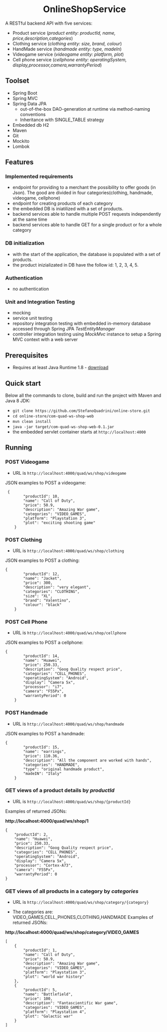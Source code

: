 <h1 align="center">
    OnlineShopService
</h1>

A RESTful backend API with five services:
- Product service (*product entity: productId, name, price,description,categories*)
- Clothing service (*clothing entity: size, brand, colour*)
- HandMade service (*handmade entity: type, madeIn*)
- Videogame service (*videogame entity: platform, plot*)
- Cell phone service (*cellphone entity: operatingSystem, display,processor,camera,warrantyPeriod*)



## Toolset
- Spring Boot
- Spring MVC
- Spring Data JPA
  * out-of-the-box DAO-generation at runtime via method-naming conventions
  * Inheritance with SINGLE_TABLE strategy
- Embedded db H2
- Maven
- Git
- Mockito
- Lombok
## Features
### Implemented requirements
- endpoint for providing to a merchant the possibility to offer goods (in Json). The good are divided in four categories(clothing, handmade, videogame, cellphone) 
- endpoint for creating products of each category
- the embedded DB is iniatilized with a set of products.
 - backend services able to handle multiple POST requests independently at the same time
 - backend services able to handle GET for a single product or for a whole category

### DB initialization
- with the start of the application, the database is populated with a set of products.
- the product inizializated in DB have the follow id: 1, 2, 3, 4, 5.
   
### Authentication
- no authentication



### Unit and Integration Testing
- mocking
- service unit testing
- repository integration testing with embedded in-memory database accessed through Spring JPA *TestEntityManager*
- controller integration testing using *MockMvc* instance to setup a Spring MVC context with a web server

## Prerequisites
- Requires at least Java Runtime 1.8 - [download](http://www.oracle.com/technetwork/java/javase/downloads/jre8-downloads-2133155.html)

## Quick start
Below all the commands to clone, build and run the project with Maven and Java 8 JDK:
- `git clone https://github.com/StefanoQuadrini/online-store.git`
- `cd online-store/com-quad-ws-shop-web`
- `mvn clean install`
- `java -jar target/com-quad-ws-shop-web-0.1.jar`
- the embedded servlet container starts at `http://localhost:4000`

## Running
### POST Videogame 
- URL is `http://localhost:4000/quad/ws/shop/videogame`

JSON examples to POST a videogame:
````
 {
        "productId": 10,
        "name": "Call of Duty",
        "price": 50.9,
        "description": "Amazing War game",
        "categories": "VIDEO_GAMES",
        "platform": "Playstation 3",
        "plot": "exciting shooting game"
    }
````

### POST Clothing 
- URL is `http://localhost:4000/quad/ws/shop/clothing`

JSON examples to POST a clothing:
````
{
        "productId": 12,
        "name": "Jacket",
        "price": 300,
        "description": "very elegant",
        "categories": "CLOTHING",
        "size": "XL",
        "brand": "Valentino",
        "colour": "black"
    }
````

### POST Cell Phone 
- URL is `http://localhost:4000/quad/ws/shop/cellphone`

JSON examples to POST a cellphone:
````
{
        "productId": 14,
        "name": "Huawei",
        "price": 250.33,
        "description": "Goog Quality respect price",
        "categories": "CELL_PHONES",
        "operatingSystem": "Android",
        "display": "Camera 5x",
        "processor": "i7",
        "camera": "F55Px",
        "warrantyPeriod": 0
    }
````

### POST Handmade 
- URL is `http://localhost:4000/quad/ws/shop/handmade`

JSON examples to POST a handmade:
````
{
        "productId": 15,
        "name": "earrings",
        "price": 110.36,
        "description": "All the component are worked with hands",
        "categories": "HANDMADE",
        "type": "original handmade product",
        "madeIN": "Italy"
    }
````


### GET  views of a product details  by *productId*

- URL is `http://localhost:4000/quad/ws/shop/{productId}`

Examples of returned JSONs:

**http://localhost:4000/quad/ws/shop/1**
````
{
    "productId": 2,
    "name": "Huawei",
    "price": 250.33,
    "description": "Goog Quality respect price",
    "categories": "CELL_PHONES",
    "operatingSystem": "Android",
    "display": "Camera 5x",
    "processor": "Cortex-A73",
    "camera": "F55Px",
    "warrantyPeriod": 0
}
````
### GET  views of all products in a category by *categories*

- URL is `http://localhost:4000/quad/ws/shop/category/{category}`

- The categories are:  VIDEO_GAMES,CELL_PHONES,CLOTHING,HANDMADE
Examples of returned JSONs:

**http://localhost:4000/quad/ws/shop/category/VIDEO_GAMES**
````
[
    {
        "productId": 1,
        "name": "Call of Duty",
        "price": 50.9,
        "description": "Amazing War game",
        "categories": "VIDEO_GAMES",
        "platform": "Playstation 3",
        "plot": "world war history"
    },
    {
        "productId": 5,
        "name": "Battlefield",
        "price": 100,
        "description": "Fantascientific War game",
        "categories": "VIDEO_GAMES",
        "platform": "Playstation 4",
        "plot": "Galactic war"
    }
]
````

